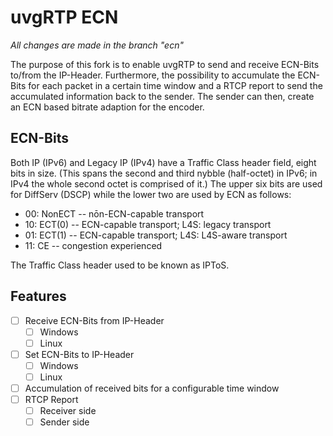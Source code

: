 # uvgRTP ECN

_All changes are made in the branch "ecn"_

The purpose of this fork is to enable uvgRTP to send and receive ECN-Bits to/from the IP-Header.
Furthermore, the possibility to accumulate the ECN-Bits for each packet in a certain time window and
a RTCP report to send the accumulated information back to the sender. The sender can then, create an
ECN based bitrate adaption for the encoder.

## ECN-Bits

Both IP (IPv6) and Legacy IP (IPv4) have a Traffic Class header field, eight bits in size. (This spans the second
and third nybble (half-octet) in IPv6; in IPv4 the whole second octet is comprised of it.) The upper six bits are
used for DiffServ (DSCP) while the lower two are used by ECN as follows:

* 00: NonECT -- nōn-ECN-capable transport
* 10: ECT(0) -- ECN-capable transport; L4S: legacy transport
* 01: ECT(1) -- ECN-capable transport; L4S: L4S-aware transport
* 11: CE     -- congestion experienced

The Traffic Class header used to be known as IPToS.

## Features

- [ ] Receive ECN-Bits from IP-Header
  - [ ] Windows
  - [ ] Linux
- [ ] Set ECN-Bits to IP-Header
  - [ ] Windows
  - [ ] Linux
- [ ] Accumulation of received bits for a configurable time window
- [ ] RTCP Report
  - [ ] Receiver side
  - [ ] Sender side